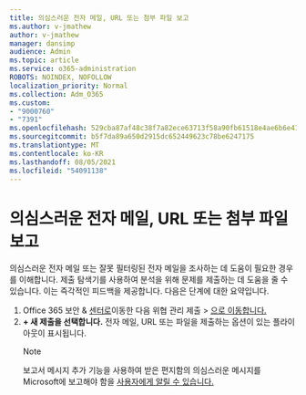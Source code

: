 ```yaml
---
title: 의심스러운 전자 메일, URL 또는 첨부 파일 보고
ms.author: v-jmathew
author: v-jmathew
manager: dansimp
audience: Admin
ms.topic: article
ms.service: o365-administration
ROBOTS: NOINDEX, NOFOLLOW
localization_priority: Normal
ms.collection: Adm_O365
ms.custom:
- "9000760"
- "7391"
ms.openlocfilehash: 529cba87af48c38f7a82ece63713f58a90fb61518e4ae6b6e41f0b4905dcd5ae
ms.sourcegitcommit: b5f7da89a650d2915dc652449623c78be6247175
ms.translationtype: MT
ms.contentlocale: ko-KR
ms.lasthandoff: 08/05/2021
ms.locfileid: "54091138"
---
```

# <a name="report-suspicious-emails-urls-or-attachments"></a>의심스러운 전자 메일, URL 또는 첨부 파일 보고

의심스러운 전자 메일 또는 잘못 필터링된 전자 메일을 조사하는 데 도움이 필요한 경우를 이해합니다. 제출 탐색기를 사용하여 분석을 위해 문제를 제출하는 데 도움을 줄 수 있습니다. 이는 즉각적인 피드백을 제공합니다. 다음은 단계에 대한 요약입니다.

1. Office 365 보안 & [센터로](https://go.microsoft.com/fwlink/p/?linkid=2077143)이동한 다음 위협 관리 제출   >  [으로 이동합니다.](https://go.microsoft.com/fwlink/?linkid=2101521)
2. **+ 새 제출을 선택합니다.** 전자 메일, URL 또는 파일을 제출하는 옵션이 있는 플라이아웃이 표시됩니다.
    > [!NOTE]
    > 보고서 메시지 추가 기능을 사용하여 받은 편지함의 의심스러운 메시지를 Microsoft에 보고해야 함을 [사용자에게 알릴 수 있습니다.](https://go.microsoft.com/fwlink/?linkid=2092385)
